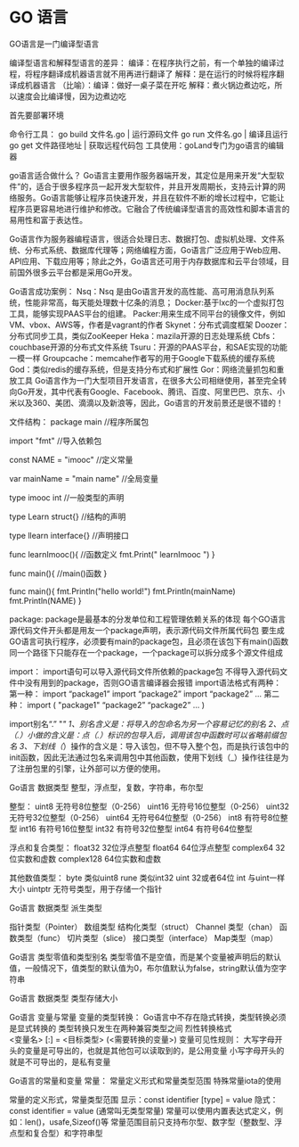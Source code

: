 # GO 语言

GO语言是一门编译型语言

编译型语言和解释型语言的差异：
编译：在程序执行之前，有一个单独的编译过程，将程序翻译成机器语言就不用再进行翻译了
解释：是在运行的时候将程序翻译成机器语言
（比喻）：编译：做好一桌子菜在开吃
    解释：煮火锅边煮边吃，所以速度会比编译慢，因为边煮边吃

首先要部署环境
 
命令行工具：
go build 文件名.go   | 运行源码文件
go  run 文件名.go     | 编译且运行
go get  文件路径地址   | 获取远程代码包
工具使用：goLand专门为go语言的编辑器

go语言适合做什么？
Go语言主要用作服务器端开发，其定位是用来开发“大型软件”的，适合于很多程序员一起开发大型软件，并且开发周期长，支持云计算的网络服务。Go语言能够让程序员快速开发，并且在软件不断的增长过程中，它能让程序员更容易地进行维护和修改。它融合了传统编译型语言的高效性和脚本语言的易用性和富于表达性。

Go语言作为服务器编程语言，很适合处理日志、数据打包、虚拟机处理、文件系统、分布式系统、数据库代理等；网络编程方面，Go语言广泛应用于Web应用、API应用、下载应用等；除此之外，Go语言还可用于内存数据库和云平台领域，目前国外很多云平台都是采用Go开发。


Go语言成功案例：
Nsq：Nsq 是由Go语言开发的高性能、高可用消息队列系统，性能非常高，每天能处理数十亿条的消息；
Docker:基于lxc的一个虚拟打包工具，能够实现PAAS平台的组建。
Packer:用来生成不同平台的镜像文件，例如VM、vbox、AWS等，作者是vagrant的作者
Skynet：分布式调度框架
Doozer：分布式同步工具，类似ZooKeeper
Heka：mazila开源的日志处理系统
Cbfs：couchbase开源的分布式文件系统
Tsuru：开源的PAAS平台，和SAE实现的功能一模一样
Groupcache：memcahe作者写的用于Google下载系统的缓存系统
God：类似redis的缓存系统，但是支持分布式和扩展性
Gor：网络流量抓包和重放工具
Go语言作为一门大型项目开发语言，在很多大公司相继使用，甚至完全转向Go开发，其中代表有Google、Facebook、腾讯、百度、阿里巴巴、京东、小米以及360、美团、滴滴以及新浪等，因此，Go语言的开发前景还是很不错的！


文件结构：
package main  //程序所属包

import "fmt" //导入依赖包
 
const NAME = "imooc" //定义常量

var mainName = "main name"  //全局变量

type  imooc int //一般类型的声明

type  Learn  struct{}    //结构的声明

type  llearn interface{}  //声明接口

func  learnImooc(){    //函数定义
fmt.Print(" learnImooc ")
}

func main(){    //main()函数
}


func main(){
	fmt.Println("hello world!")
	fmt.Println(mainName)
	fmt.Println(NAME)
}

package:
 	package是最基本的分发单位和工程管理依赖关系的体现
每个GO语言源代码文件开头都是用友一个package声明，表示源代码文件所属代码包
要生成GO语言可执行程序，必须要有main的package包，且必须在该包下有main()函数
        同一个路径下只能存在一个package，一个package可以拆分成多个源文件组成

import：
import语句可以导入源代码文件所依赖的package包
不得导入源代码文件中没有用到的package，否则GO语言编译器会报错
import语法格式有两种：
第一种：
import “package1”
import “package2”
import “package2”
...
第二种：
import (
"package1"
      “package2”
      “package2”
...
)

import别名“.”  "_"
1、别名含义是：将导入的包命名为另一个容易记忆的别名
2、点（.）小做的含义是：点（.）标识的包导入后，调用该包中函数时可以省略前缀包名
3、下划线（_）操作的含义是：导入该包，但不导入整个包，而是执行该包中的init函数，因此无法通过包名来调用包中其他函数，使用下划线（_）操作往往是为了注册包里的引擎，让外部可以方便的使用。

Go语言 数据类型
整型，浮点型，复数，字符串，布尔型

整型：
uint8    无符号8位整型（0-256）
uint16   无符号16位整型（0-256）
uint32   无符号32位整型（0-256）
uint64   无符号64位整型（0-256）
int8       有符号8位整型
int16    有符号16位整型
int32    有符号32位整型
int64    有符号64位整型

浮点和复合类型：
float32     32位浮点整型
float64     64位浮点整型
complex64   32位实数和虚数
complex128   64位实数和虚数

其他数值类型：
byte    类似uint8
rune     类似int32
uint      32或者64位
int        与uint一样大小
uintptr    无符号类型，用于存储一个指针


Go语言 数据类型
派生类型

指针类型（Pointer）
数组类型
结构化类型（struct）
Channel  类型（chan）
函数类型（func）
切片类型（slice）
接口类型（interface）
Map类型（map）

Go语言 类型零值和类型别名
类型零值不是空值，而是某个变量被声明后的默认值，一般情况下，值类型的默认值为0，布尔值默认为false，string默认值为空字符串


Go语言  数据类型    类型存储大小


Go语言 变量与常量 
变量的类型转换：
Go语言中不存在隐式转换，类型转换必须是显式转换的
类型转换只发生在两种兼容类型之间
烈性转换格式    
<变量名>  [:]  =  <目标类型>  (<需要转换的变量>)
变量可见性规则：
大写字母开头的变量是可导出的，也就是其他包可以读取到的，是公用变量
小写字母开头的就是不可导出的，是私有变量

Go语言的常量和变量
常量：
常量定义形式和常量类型范围
特殊常量iota的使用

常量的定义形式，常量类型范围
显示：const identifier  [type]  =  value
隐式：const identifier = value  (通常叫无类型常量)
常量可以使用内置表达式定义，例如：len()，usafe,Sizeof()等
常量范围目前只支持布尔型、数字型（整数型、浮点型和复合型）和字符串型




























